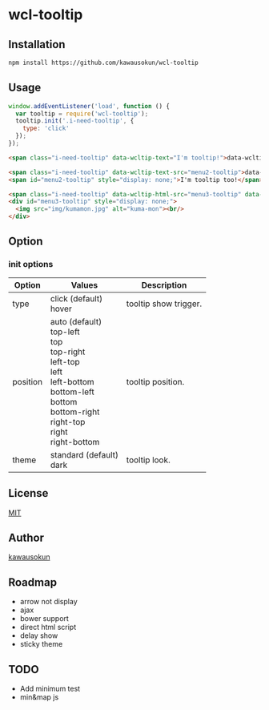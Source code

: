 # wcl-tooltip

## Installation

```sh
npm install https://github.com/kawausokun/wcl-tooltip
```

## Usage

```js
window.addEventListener('load', function () {
  var tooltip = require('wcl-tooltip');
  tooltip.init('.i-need-tooltip', {
    type: 'click'
  });
});
```

```html
<span class="i-need-tooltip" data-wcltip-text="I'm tooltip!">data-wcltip-text</span>

<span class="i-need-tooltip" data-wcltip-text-src="menu2-tooltip">data-wcltip-text-src</span>
<span id="menu2-tooltip" style="display: none;">I'm tooltip too!</span>

<span class="i-need-tooltip" data-wcltip-html-src="menu3-tooltip" data-wcltip-title="Kuma-mon">data-wcltip-html-src</span>
<div id="menu3-tooltip" style="display: none;">
  <img src="img/kumamon.jpg" alt="kuma-mon"><br/>
</div>
```

## Option

### init options

| Option   | Values                                               | Description           |
|----------|------------------------------------------------------|-----------------------|
| type     | click (default)<br> hover                            | tooltip show trigger. |
| position | auto (default)<br>top-left<br>top<br>top-right<br>left-top<br>left<br>left-bottom<br>bottom-left<br>bottom<br>bottom-right<br>right-top<br>right<br>right-bottom     | tooltip position.     |
| theme    | standard (default)<br> dark                          | tooltip look.         |

## License

[MIT](https://github.com/kawausokun/wcl-tooltip/blob/master/LICENSE)

## Author

[kawausokun](https://github.com/kawausokun)

## Roadmap

* arrow not display
* ajax
* bower support
* direct html script
* delay show
* sticky theme

## TODO

* Add minimum test
* min&map js

